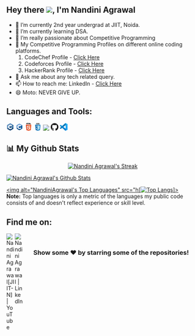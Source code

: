 ## Hey there <img src="https://raw.githubusercontent.com/MartinHeinz/MartinHeinz/master/wave.gif" width="30px">, I'm Nandini Agrawal

- 🔭 I’m currently 2nd year undergrad at JIIT, Noida.
- 🌱 I’m currently learning DSA.
- 🤔 I’m really passionate about Competitive Programming
- 🤠 My Competitive Programming Profiles on different online coding platforms.
     1. CodeChef Profile - [Click Here](https://www.codechef.com/users/nandini_1503)
     2. Codeforces Profile - [Click Here](https://codeforces.com/profile/_nandini)
     3. HackerRank Profile - [Click Here](https://www.hackerrank.com/agrawalnandini11)
- 💬 Ask me about any tech related query.
- 📫 How to reach me: LinkedIn - [Click Here](https://www.linkedin.com/in/nandini-agrawal-0b2702203/)
- 😄 Moto: NEVER GIVE UP.

## Languages and Tools:

<code><img height="20" src="https://raw.githubusercontent.com/github/explore/80688e429a7d4ef2fca1e82350fe8e3517d3494d/topics/cpp/cpp.png"></code>
<code><img height="20" src="https://raw.githubusercontent.com/github/explore/80688e429a7d4ef2fca1e82350fe8e3517d3494d/topics/c/c.png"></code>
<code><img height="20" src="https://raw.githubusercontent.com/github/explore/80688e429a7d4ef2fca1e82350fe8e3517d3494d/topics/html/html.png"></code>
<code><img height="20" src="https://raw.githubusercontent.com/github/explore/80688e429a7d4ef2fca1e82350fe8e3517d3494d/topics/css/css.png"></code>
<code><img height="20" src="https://img.icons8.com/color/48/000000/git.png"></code>
<code><img height="20" src="https://raw.githubusercontent.com/github/explore/78df643247d429f6cc873026c0622819ad797942/topics/github/github.png"></code>
<code><img height="20" src="https://raw.githubusercontent.com/github/explore/80688e429a7d4ef2fca1e82350fe8e3517d3494d/topics/visual-studio-code/visual-studio-code.png"></code> 
<br>


## 📊 My Github Stats

<p align="center">
    <a href="https://github.com/NandiniAgrawal15/github-readme-streak-stats">
        <img title="🔥 Get streak stats for your profile at git.io/streak-stats" alt="Nandini Agrawal's Streak" src="[![Anurag's GitHub stats](https://github-readme-stats.vercel.app/api?username=anuraghazra)](https://github.com/anuraghazra/github-readme-stats)"/>
    </a>
</p>

<a href="https://github.com/NandiniAgrawal15/github-readme-stats"><img alt="Nandini Agrawal's Github Stats" src="[![Nandini's GitHub stats](https://github-readme-stats.vercel.app/api?username=NandiniAgrawal15&show_icons=true&count_private=true&theme=react&hide_border=true&bg_color=0D1117)](https://github.com/anuraghazra/github-readme-stats)" /></a>


<a href="(https://github.com/NandiniAgrawal15/github-readme-stats)"><img alt="NandiniAgrawal's Top Languages" src="h[![Top Langs](https://github-readme-stats.vercel.app/api/top-langs/?username=NandiniAgrawal15&langs_count=8&count_private=true&layout=compact&theme=react&hide_border=true&bg_color=0D1117)]></a>
<br/>
<b>Note:</b> Top languages is only a metric of the languages my public code consists of and doesn't reflect experience or skill level.

## Find me on:
[<img align="left" alt="Nandini Agrawal[JIIT-N] | YouTube" width="22px" src="https://cdn.jsdelivr.net/npm/simple-icons@v3/icons/youtube.svg" />][youtube]

[<img align="left" alt="Nandini Agrawal | LinkedIn" width="22px" src="https://cdn.jsdelivr.net/npm/simple-icons@v3/icons/linkedin.svg" />][linkedin]

<br />

[youtube]: https://www.youtube.com/channel/UCZ7XoxYpcswzW5C_N95_QhA
[linkedin]: https://www.linkedin.com/in/nandini-agrawal-0b2702203/
[github]: https://github.com/NandiniAgrawal15

<div align="center">

### Show some ❤️ by starring some of the repositories!

</div>
